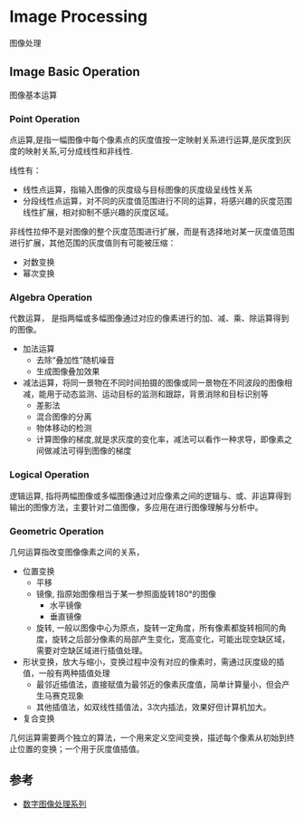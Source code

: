 # Image Processing

图像处理

## Image Basic Operation
图像基本运算

### Point Operation
点运算,是指一幅图像中每个像素点的灰度值按一定映射关系进行运算,是灰度到灰度的映射关系,可分成线性和非线性.

线性有：
- 线性点运算，指输入图像的灰度级与目标图像的灰度级呈线性关系
- 分段线性点运算，对不同的灰度值范围进行不同的运算，将感兴趣的灰度范围线性扩展，相对抑制不感兴趣的灰度区域。

非线性拉伸不是对图像的整个灰度范围进行扩展，而是有选择地对某一灰度值范围进行扩展，其他范围的灰度值则有可能被压缩：

- 对数变换
- 幂次变换

### Algebra Operation

代数运算， 是指两幅或多幅图像通过对应的像素进行的加、减、乘、除运算得到的图像。

- 加法运算
    - 去除“叠加性”随机噪音
    - 生成图像叠加效果
- 减法运算，将同一景物在不同时间拍摄的图像或同一景物在不同波段的图像相减，能用于动态监测、运动目标的监测和跟踪，背景消除和目标识别等
    - 差影法
    - 混合图像的分离
    - 物体移动的检测
    - 计算图像的梯度,就是求灰度的变化率，减法可以看作一种求导，即像素之间做减法可得到图像的梯度

### Logical Operation

逻辑运算, 指将两幅图像或多幅图像通过对应像素之间的逻辑与、或、非运算得到输出的图像方法，主要针对二值图像，多应用在进行图像理解与分析中。

### Geometric Operation

几何运算指改变图像像素之间的关系，

- 位置变换
    - 平移
    - 镜像, 指原始图像相当于某一参照面旋转180°的图像
        - 水平镜像
        - 垂直镜像
    - 旋转, 一般以图像中心为原点，旋转一定角度，所有像素都旋转相同的角度，旋转之后部分像素的局部产生变化，宽高变化，可能出现空缺区域，需要对空缺区域进行插值处理。
- 形状变换，放大与缩小，变换过程中没有对应的像素时，需通过灰度级的插值，一般有两种插值处理
    - 最邻近插值法，直接赋值为最邻近的像素灰度值，简单计算量小，但会产生马赛克现象
    - 其他插值法，如双线性插值法，3次内插法，效果好但计算机加大。
- 复合变换

几何运算需要两个独立的算法，一个用来定义空间变换，描述每个像素从初始到终止位置的变换；一个用于灰度值插值。




## 参考

- [数字图像处理系列](https://zhuanlan.zhihu.com/digital-image-processing)